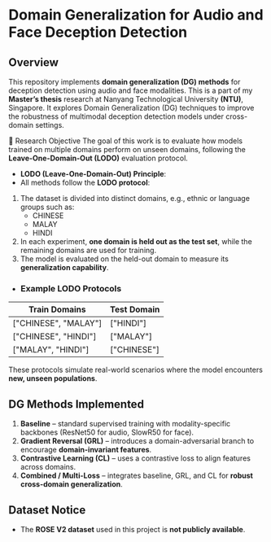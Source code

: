 # Domain Generalization for Audio and Face Deception Detection

## Overview
This repository implements **domain generalization (DG) methods** for deception detection using audio and face modalities. 
This is a part of my **Master’s thesis** research at Nanyang Technological University **(NTU)**, Singapore.
It explores Domain Generalization (DG) techniques to improve the robustness of multimodal deception detection models under cross-domain settings.

🎯 Research Objective
The goal of this work is to evaluate how models trained on multiple domains perform on unseen domains, following the **Leave-One-Domain-Out (LODO)** evaluation protocol.

- **LODO (Leave-One-Domain-Out) Principle**:
- All methods follow the **LODO protocol**:
1. The dataset is divided into distinct domains, e.g., ethnic or language groups such as:
   - CHINESE
   - MALAY
   - HINDI
2. In each experiment, **one domain is held out as the test set**, while the remaining domains are used for training.
3. The model is evaluated on the held-out domain to measure its **generalization capability**.

- ### Example LODO Protocols

| Train Domains         | Test Domain |
|-----------------------|------------|
| ["CHINESE", "MALAY"]  | ["HINDI"]  |
| ["CHINESE", "HINDI"]  | ["MALAY"]  |
| ["MALAY", "HINDI"]    | ["CHINESE"]|

These protocols simulate real-world scenarios where the model encounters **new, unseen populations**.


## DG Methods Implemented
1. **Baseline** – standard supervised training with modality-specific backbones (ResNet50 for audio, SlowR50 for face).  
2. **Gradient Reversal (GRL)** – introduces a domain-adversarial branch to encourage **domain-invariant features**.  
3. **Contrastive Learning (CL)** – uses a contrastive loss to align features across domains.  
4. **Combined / Multi-Loss** – integrates baseline, GRL, and CL for **robust cross-domain generalization**.

## Dataset Notice
- The **ROSE V2 dataset** used in this project is **not publicly available**.
